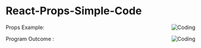 # React-Props-Simple-Code

Props Example:
<img align="right" alt="Coding"  src="https://i.ibb.co/LNQSJCy/Props.jpg">

Program Outcome :
<img align="right" alt="Coding"  src="https://i.ibb.co/TMN2DdL/Screenshot-2022-12-15-095336.png">
